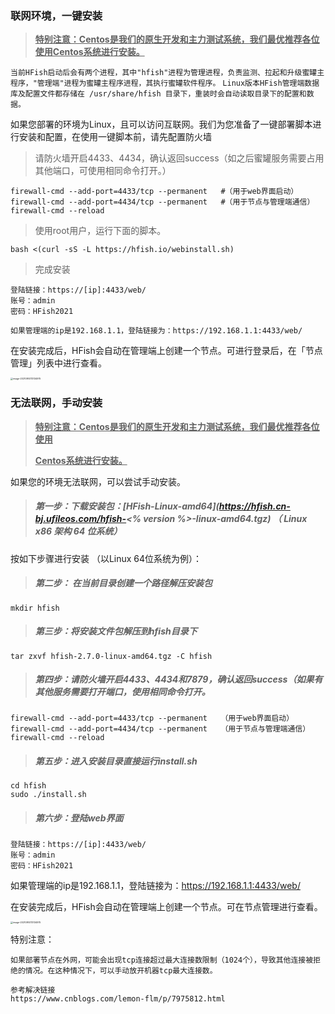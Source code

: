 ### 联网环境，一键安装

> **<u>特别注意：Centos是我们的原生开发和主力测试系统，我们最优推荐各位使用Centos系统进行安装。</u>**

`当前HFish启动后会有两个进程，其中"hfish"进程为管理进程，负责监测、拉起和升级蜜罐主程序，"管理端"进程为蜜罐主程序进程，其执行蜜罐软件程序。`
`Linux版本HFish管理端数据库及配置文件都存储在 /usr/share/hfish 目录下，重装时会自动读取目录下的配置和数据。`


如果您部署的环境为Linux，且可以访问互联网。我们为您准备了一键部署脚本进行安装和配置，在使用一键脚本前，请先配置防火墙

> 请防火墙开启4433、4434，确认返回success（如之后蜜罐服务需要占用其他端口，可使用相同命令打开。）

```
firewall-cmd --add-port=4433/tcp --permanent   #（用于web界面启动）
firewall-cmd --add-port=4434/tcp --permanent   #（用于节点与管理端通信）
firewall-cmd --reload
```

> 使用root用户，运行下面的脚本。

```
bash <(curl -sS -L https://hfish.io/webinstall.sh)
```


> 完成安装

```
登陆链接：https://[ip]:4433/web/
账号：admin
密码：HFish2021
```

`如果管理端的ip是192.168.1.1，登陆链接为：https://192.168.1.1:4433/web/`

在安装完成后，HFish会自动在管理端上创建一个节点。可进行登录后，在「节点管理」列表中进行查看。

<img src="/images/image-20210914113134975.png" alt="image-20210914113134975" style="zoom: 25%;" />



### 无法联网，手动安装

> **<u>特别注意：Centos是我们的原生开发和主力测试系统，我们最优推荐各位使用</u>**
>
> **<u>Centos系统进行安装。</u>**

如果您的环境无法联网，可以尝试手动安装。

> ##### 第一步：下载安装包：[HFish-Linux-amd64](https://hfish.cn-bj.ufileos.com/hfish-<% version %>-linux-amd64.tgz) （ Linux x86 架构 64 位系统）

按如下步骤进行安装 （以Linux 64位系统为例）：

> ##### 第二步： 在当前目录创建一个路径解压安装包

```
mkdir hfish
```

> ##### 第三步：将安装文件包解压到hfish目录下

```
tar zxvf hfish-2.7.0-linux-amd64.tgz -C hfish
```

> ##### 第四步：请防火墙开启4433、4434和7879，确认返回success（如果有其他服务需要打开端口，使用相同命令打开。

```
firewall-cmd --add-port=4433/tcp --permanent   （用于web界面启动）
firewall-cmd --add-port=4434/tcp --permanent   （用于节点与管理端通信）
firewall-cmd --reload
```

> ##### 第五步：进入安装目录直接运行install.sh

```
cd hfish
sudo ./install.sh
```

> ##### 第六步：登陆web界面

```
登陆链接：https://[ip]:4433/web/
账号：admin
密码：HFish2021
```

如果管理端的ip是192.168.1.1，登陆链接为：https://192.168.1.1:4433/web/

在安装完成后，HFish会自动在管理端上创建一个节点。可在节点管理进行查看。

<img src="/images/image-20210914113134975.png" alt="image-20210914113134975" style="zoom: 25%;" />





特别注意：

```
如果部署节点在外网，可能会出现tcp连接超过最大连接数限制（1024个），导致其他连接被拒绝的情况。在这种情况下，可以手动放开机器tcp最大连接数。

参考解决链接
https://www.cnblogs.com/lemon-flm/p/7975812.html
```

